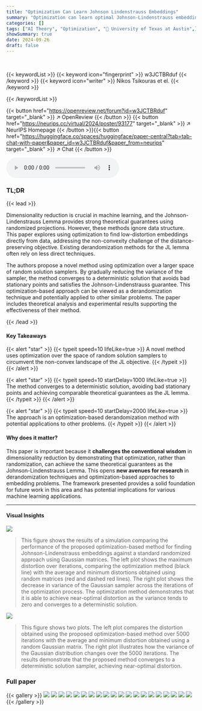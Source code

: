 ```yaml
---
title: "Optimization Can Learn Johnson Lindenstrauss Embeddings"
summary: "Optimization can learn optimal Johnson-Lindenstrauss embeddings, avoiding the limitations of randomized methods and achieving comparable theoretical guarantees."
categories: []
tags: ["AI Theory", "Optimization", "🏢 University of Texas at Austin",]
showSummary: true
date: 2024-09-26
draft: false
---
```


<br>

{{< keywordList >}}
{{< keyword icon="fingerprint" >}} w3JCTBRduf {{< /keyword >}}
{{< keyword icon="writer" >}} Nikos Tsikouras et el. {{< /keyword >}}
 
{{< /keywordList >}}

{{< button href="https://openreview.net/forum?id=w3JCTBRduf" target="_blank" >}}
↗ OpenReview
{{< /button >}}
{{< button href="https://neurips.cc/virtual/2024/poster/93177" target="_blank" >}}
↗ NeurIPS Homepage
{{< /button >}}{{< button href="https://huggingface.co/spaces/huggingface/paper-central?tab=tab-chat-with-paper&paper_id=w3JCTBRduf&paper_from=neurips" target="_blank" >}}
↗ Chat
{{< /button >}}



<audio controls>
    <source src="https://ai-paper-reviewer.com/w3JCTBRduf/podcast.wav" type="audio/wav">
    Your browser does not support the audio element.
</audio>


### TL;DR


{{< lead >}}

Dimensionality reduction is crucial in machine learning, and the Johnson-Lindenstrauss Lemma provides strong theoretical guarantees using randomized projections. However, these methods ignore data structure. This paper explores using optimization to find low-distortion embeddings directly from data, addressing the non-convexity challenge of the distance-preserving objective.  Existing derandomization methods for the JL lemma often rely on less direct techniques.

The authors propose a novel method using optimization over a larger space of random solution samplers. By gradually reducing the variance of the sampler, the method converges to a deterministic solution that avoids bad stationary points and satisfies the Johnson-Lindenstrauss guarantee. This optimization-based approach can be viewed as a derandomization technique and potentially applied to other similar problems. The paper includes theoretical analysis and experimental results supporting the effectiveness of their method.

{{< /lead >}}


#### Key Takeaways

{{< alert "star" >}}
{{< typeit speed=10 lifeLike=true >}} A novel method uses optimization over the space of random solution samplers to circumvent the non-convex landscape of the JL objective. {{< /typeit >}}
{{< /alert >}}

{{< alert "star" >}}
{{< typeit speed=10 startDelay=1000 lifeLike=true >}} The method converges to a deterministic solution, avoiding bad stationary points and achieving comparable theoretical guarantees as the JL lemma. {{< /typeit >}}
{{< /alert >}}

{{< alert "star" >}}
{{< typeit speed=10 startDelay=2000 lifeLike=true >}} The approach is an optimization-based derandomization method with potential applications to other problems. {{< /typeit >}}
{{< /alert >}}

#### Why does it matter?
This paper is important because it **challenges the conventional wisdom** in dimensionality reduction by demonstrating that optimization, rather than randomization, can achieve the same theoretical guarantees as the Johnson-Lindenstrauss Lemma. This opens **new avenues for research** in derandomization techniques and optimization-based approaches to embedding problems.  The framework presented provides a solid foundation for future work in this area and has potential implications for various machine learning applications.

------
#### Visual Insights



![](https://ai-paper-reviewer.com/w3JCTBRduf/figures_8_1.jpg)

> This figure shows the results of a simulation comparing the performance of the proposed optimization-based method for finding Johnson-Lindenstrauss embeddings against a standard randomized approach using Gaussian matrices. The left plot shows the maximum distortion over iterations, comparing the optimization method (black line) with the average and minimum distortions obtained using random matrices (red and dashed red lines). The right plot shows the decrease in variance of the Gaussian sampler across the iterations of the optimization process. The optimization method demonstrates that it is able to achieve near-optimal distortion as the variance tends to zero and converges to a deterministic solution.





![](https://ai-paper-reviewer.com/w3JCTBRduf/tables_5_1.jpg)

> This figure shows two plots. The left plot compares the distortion obtained using the proposed optimization-based method over 5000 iterations with the average and minimum distortion obtained using a random Gaussian matrix.  The right plot illustrates how the variance of the Gaussian distribution changes over the 5000 iterations. The results demonstrate that the proposed method converges to a deterministic solution sampler, achieving near-optimal distortion.





### Full paper

{{< gallery >}}
<img src="https://ai-paper-reviewer.com/w3JCTBRduf/1.png" class="grid-w50 md:grid-w33 xl:grid-w25" />
<img src="https://ai-paper-reviewer.com/w3JCTBRduf/2.png" class="grid-w50 md:grid-w33 xl:grid-w25" />
<img src="https://ai-paper-reviewer.com/w3JCTBRduf/3.png" class="grid-w50 md:grid-w33 xl:grid-w25" />
<img src="https://ai-paper-reviewer.com/w3JCTBRduf/4.png" class="grid-w50 md:grid-w33 xl:grid-w25" />
<img src="https://ai-paper-reviewer.com/w3JCTBRduf/5.png" class="grid-w50 md:grid-w33 xl:grid-w25" />
<img src="https://ai-paper-reviewer.com/w3JCTBRduf/6.png" class="grid-w50 md:grid-w33 xl:grid-w25" />
<img src="https://ai-paper-reviewer.com/w3JCTBRduf/7.png" class="grid-w50 md:grid-w33 xl:grid-w25" />
<img src="https://ai-paper-reviewer.com/w3JCTBRduf/8.png" class="grid-w50 md:grid-w33 xl:grid-w25" />
<img src="https://ai-paper-reviewer.com/w3JCTBRduf/9.png" class="grid-w50 md:grid-w33 xl:grid-w25" />
<img src="https://ai-paper-reviewer.com/w3JCTBRduf/10.png" class="grid-w50 md:grid-w33 xl:grid-w25" />
<img src="https://ai-paper-reviewer.com/w3JCTBRduf/11.png" class="grid-w50 md:grid-w33 xl:grid-w25" />
<img src="https://ai-paper-reviewer.com/w3JCTBRduf/12.png" class="grid-w50 md:grid-w33 xl:grid-w25" />
<img src="https://ai-paper-reviewer.com/w3JCTBRduf/13.png" class="grid-w50 md:grid-w33 xl:grid-w25" />
<img src="https://ai-paper-reviewer.com/w3JCTBRduf/14.png" class="grid-w50 md:grid-w33 xl:grid-w25" />
<img src="https://ai-paper-reviewer.com/w3JCTBRduf/15.png" class="grid-w50 md:grid-w33 xl:grid-w25" />
<img src="https://ai-paper-reviewer.com/w3JCTBRduf/16.png" class="grid-w50 md:grid-w33 xl:grid-w25" />
<img src="https://ai-paper-reviewer.com/w3JCTBRduf/17.png" class="grid-w50 md:grid-w33 xl:grid-w25" />
<img src="https://ai-paper-reviewer.com/w3JCTBRduf/18.png" class="grid-w50 md:grid-w33 xl:grid-w25" />
<img src="https://ai-paper-reviewer.com/w3JCTBRduf/19.png" class="grid-w50 md:grid-w33 xl:grid-w25" />
<img src="https://ai-paper-reviewer.com/w3JCTBRduf/20.png" class="grid-w50 md:grid-w33 xl:grid-w25" />
{{< /gallery >}}